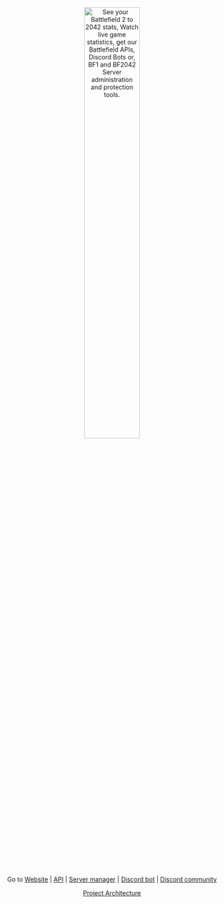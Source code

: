 <div align="center">
  
  <img src="https://cdn.gametools.network/gametools/logo-big.svg" alt="See your Battlefield 2 to 2042 stats, Watch live game statistics, get our Battlefield APIs, Discord Bots or, BF1 and BF2042 Server administration and protection tools." width="50%" />
  
  Go to [Website](https://gametools.network/) | [API](https://api.gametools.network/docs) | [Server manager](https://manager.gametools.network/) | [Discord bot](https://top.gg/bot/714524944783900794) | [Discord community](https://discord.gametools.network/) 
  
  [Project Architecture](https://excalidraw.com/#json=0FSRN3MBc_cuSH69pB3jI,A_eNN5WXMfr2hYGxMRxUJA)
</div>
